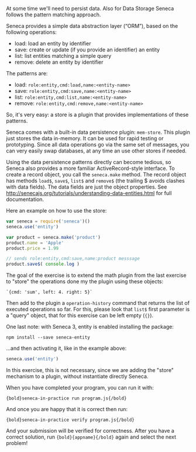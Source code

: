 At some time we'll need to persist data. Also for Data Storage
Seneca follows the pattern matching approach.

Seneca provides a simple data abstraction layer (“ORM”), based on the following
operations:

* load: load an entity by identifier
* save: create or update (if you provide an identifier) an entity
* list: list entities matching a simple query
* remove: delete an entity by identifier

The patterns are:

* load: `role:entity,cmd:load,name:<entity-name>`
* save: `role:entity,cmd:save,name:<entity-name>`
* list: `role:entity,cmd:list,name:<entity-name>`
* remove: `role:entity,cmd:remove,name:<entity-name>`

So, it's very easy: a store is a plugin that provides implementations of these
patterns.

Seneca comes with a built-in data persistence plugin: `mem-store`.
This plugin just stores the data in-memory. It can be used  for rapid testing
or prototyping. Since all data operations go via the same set of messages,
you can very easily swap databases, at any time an use other stores
if needed.

Using the data persistence patterns directly can become tedious, so Seneca also
provides a more familiar ActiveRecord-style interface.
To create a record object, you call the `seneca.make` method.
The record object has methods `load$`, `save$`, `list$` and `remove$`
 (the trailing $ avoids clashes with data fields).
The data fields are just the object properties.
See
http://senecajs.org/tutorials/understanding-data-entities.html for full documentation.  

Here an example on how to use the store:

```javascript
var seneca = require('seneca')()
seneca.use('entity')

var product = seneca.make('product')
product.name = 'Apple'
product.price = 1.99

// sends role:entity,cmd:save,name:product messsage
product.save$( console.log )
```

The goal of the exercise is to extend the math plugin from the last
exercise to "store" the operations done my the plugin using these objects:

    `{cmd: 'sum', left: 4. right: 5}`

Then add to the plugin a `operation-history` command that returns the list of
executed operations so far. For this, please look that `list$` first parameter is a
"query" object, that for this exercise can be left empty (`{}`).

One last note: with Seneca 3, entity is enabled installing the package:
```
npm install --save seneca-entity
```
...and then activating it, like in the example above:

```javascript
seneca.use('entity')
```
In this exercise, this is not necessary, since we are adding the "store"
mechanism to a plugin, without instantiate directly Seneca.

When you have completed your program, you can run it with:

    {bold}seneca-in-practice run program.js{/bold}

And once you are happy that it is correct then run:

    {bold}seneca-in-practice verify program.js{/bold}

And your submission will be verified for correctness.
After you have a correct solution, run `{bold}{appname}{/bold}` again and
select the next problem!
